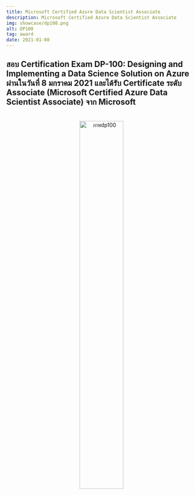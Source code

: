 ```yaml
---
title: Microsoft Certified Azure Data Scientist Associate
description: Microsoft Certified Azure Data Scientist Associate
img: showcase/dp100.png
alt: DP100
tag: award
date: 2021-01-08
---
```


## สอบ Certification Exam DP-100: Designing and Implementing a Data Science Solution on Azure ผ่านในวันที่ 8 มกราคม 2021 และได้รับ Certificate ระดับ Associate (Microsoft Certified Azure Data Scientist Associate) จาก Microsoft 

<p style="text-align:center;padding:4%">
<img src="/portfolio/showcase/dp100-sub.png" width="50%" alt="ภาพdp100">
</p>